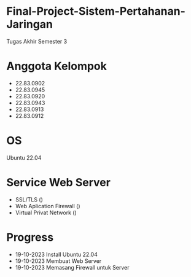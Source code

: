 # Final-Project-Sistem-Pertahanan-Jaringan
Tugas Akhir Semester 3

# Anggota Kelompok
- 22.83.0902
- 22.83.0945
- 22.83.0920
- 22.83.0943
- 22.83.0913
- 22.83.0912
  
# OS
Ubuntu 22.04

# Service Web Server
- SSL/TLS ()
- Web Aplication Firewall                ()
- Virtual Privat Network  ()
# Progress
- 19-10-2023 Install Ubuntu 22.04
- 19-10-2023 Membuat Web Server
- 19-10-2023 Memasang Firewall untuk Server
